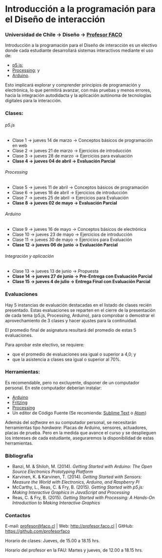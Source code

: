 # Introducción a la programación para el Diseño de interacción

### Universidad de Chile → Diseño → [Profesor FACO](http://profesor.faco.cl/)

Introducción a la programación para el Diseño de interacción es un electivo donde cada estudiante desarrollará sistemas interactivos mediante el uso de:

- [p5.js](https://p5js.org/es/);
- [Processing](https://processing.org/); y 
- [Arduino](https://www.arduino.cc/).

Esto implicará explorar y comprender principios de programación y electrónica, lo que permitirá avanzar, con más pruebas y menos errores, hacia la integración autodidacta y la aplicación autónoma de tecnologías digitales para la interacción.

### Clases: 

###### p5.js

- Clase 1 → jueves 14 de marzo → Conceptos básicos de programación en web
- Clase 2 → jueves 21 de marzo → Ejercicios de introducción
- Clase 3 → jueves 28 de marzo → Ejercicios para evaluación
- **Clase 4 → jueves 04 de abril → Evaluación Parcial**

###### Processing

- Clase 5 → jueves 11 de abril → Conceptos básicos de programación
- Clase 6 → jueves 18 de abril → Ejercicios de introducción
- Clase 7 → jueves 25 de abril → Ejercicios para Evaluación
- **Clase 8 → jueves 02 de mayo → Evaluación Parcial**

###### Arduino

- Clase 9 → jueves 16 de mayo → Conceptos básicos de electrónica
- Clase 10 → jueves 23 de mayo → Ejercicios de introducción
- Clase 11 → jueves 30 de mayo → Ejercicios para Evaluación
- **Clase 12 → jueves 06 de junio → Evaluación Parcial**

###### Integración y aplicación

- Clase 13 → jueves 13 de junio → Propuesta
- **Clase 14 → jueves 27 de junio → Pre-Entrega con Evaluación Parcial**
- **Clase 15 → jueves 4 de julio  → Entrega Final con Evaluación Parcial**

### Evaluaciones

Hay 5 instancias de evaluación destacadas en el listado de clases recién presentado. Estas evaluaciones se reparten en el cierre de la presentación de cada tema (p5.js, Processing, Arduino), para comprobar o demostrar el aprovechamiento de 3 clases y hacer ajustes para la continuidad.

El promedio final de asignatura resultará del promedio de estas 5 evaluaciones. 

Para aprobar este electivo, se requiere: 

- que el promedio de evaluaciones sea igual o superior a 4,0; y 
- que la asistencia a clases sea igual o superior al 70%.  

### Herramientas:

Es recomendable, pero no excluyente, disponer de un computador personal. En este computador deberían instalar: 

- [Arduino](https://www.arduino.cc/)
- [Fritzing](http://fritzing.org/download/)
- [Processing](https://processing.org/download/)
- Un editor de Código Fuente (Se recomienda: [Sublime Text](https://www.sublimetext.com/) o [Atom](https://atom.io/))

Además del *software* en su computador personal, se necesitarán herramientas tipo *hardware*: Placas de Arduino, sensores, actuadores, placas de prueba. Pero en la medida que avance el curso y se desplieguen los intereses de cada estudiante, aseguraremos la disponibilidad de estas herramientas.

### Bibliografía

- Banzi, M. & Shiloh, M. (2014). *Getting Started with Arduino: The Open Source Electronics Prototyping Platform*
- Karvinen, K. & Karvinen, T. (2014). *Getting Started with Sensors: Measure the World with Electronics, Arduino, and Raspberry Pi*
- McCarthy, L., Reas, C. &  Fry, B. (2015). *Getting Started with p5.js: Making Interactive Graphics in JavaScript and Processing*
- Reas, C. &  Fry, B. (2015). *Getting Started with Processing: A Hands-On Introduction to Making Interactive Graphics*

### Contactos

E-mail: profesor@faco.cl | Web: http://profesor.faco.cl | GitHub: https://github.com/profesorfaco

Horario de clases: Jueves, de 15.00 a 18.15 hrs.

Horario del profesor en la FAU: Martes y jueves, de 12.00 a 18.15 hrs.
